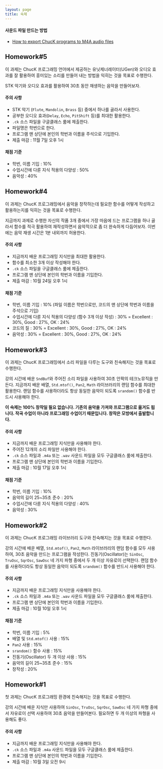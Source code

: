 ```yaml
---
layout: page
title: 숙제
---
```


#### 사운드 파일 만드는 방법
- [How to export ChucK programs to M4A audio files](https://drive.google.com/file/d/10iSfsImAsepDx5R_78rQ4kKglKhZgYk8/view?usp=sharing)

## Homework#5

이 과제는 ChucK 프로그래밍 언어에서 제공하는 유닛제너레이터(UGen)와 오디오 효과를 잘 활용하여 흥미있는 소리를 만들어 내는 방법을 익히는 것을 목표로 수행한다.

STK 악기와 오디오 효과를 활용하여 30초 동안 재생하는 음악을 만들어보자.

#### 주의 사항

-	STK 악기 (`Flute`, `Mandolin`, `Brass` 등) 중에서 하나를 골라서 사용한다.
-   공부한 오디오 효과(`Delay`, `Echo`, `PitShift` 등)를 최대한 활용한다.
-	`.ck` 소스 파일을 구글클래스 룸에 제출한다.
-   파일명은 학번으로 한다.
-	프로그램 맨 상단에 본인의 학번과 이름을 주석으로 기입한다.
-	제출 마감 : 11월 7일 오후 1시

#### 채점 기준

-	학번, 이름 기입 : 10%
-	수업시간에 다룬 지식 적용의 다양성 : 50%
-	음악성 : 40%

## Homework#4

이 과제는 ChucK 프로그래밍에서 음악을 창작하는데 필요한 함수를 어떻게 작성하고 활용하는지를 익히는 것을 목표로 수행한다.

지금까지 과제로 수행한 자신의 작품 3개 중에서 가장 마음에 드는 프로그램을 하나 골라서
함수를 적극 활용하여 재작성하면서 음악적으로 좀 더 완숙하게 다듬어보자. 
이번에는 음악 재생 시간은 1분 내외까지 허용한다.

#### 주의 사항

-	지금까지 배운 프로그래밍 지식만을 최대한 활용한다.
-   함수를 최소한 3개 이상 작성해야 한다.
-	`.ck` 소스 파일을 구글클래스 룸에 제출한다.
-	프로그램 맨 상단에 본인의 학번과 이름을 기입한다.
-	제출 마감 : 10월 24일 오후 1시

#### 채점 기준

-	학번, 이름 기입 : 10% (파일 이름은 학번으로만, 코드의 맨 상단에 학번과 이름을 주석으로 기입)
-	수업시간에 다룬 지식 적용의 다양성 (함수 3개 이상 작성) : 30% = Excellent : 30%, Good : 27%, OK : 24%
- 코드의 질 : 30% = Excellent : 30%, Good : 27%, OK : 24%
-	음악성 : 30% = Excellent : 30%, Good : 27%, OK : 24%


## Homework#3

이 과제는 ChucK 프로그래밍에서 소리 파일을 다루는 도구와 친숙해지는 것을 목표로 수행한다.

강의 시간에 배운 `SndBuf`와 주어진 소리 파일을 사용하여 30초 안팍의 테크노뮤직을 만든다. 지금까지 배운 배열, `Std.mtof()`, `Pan2`, `Math` 라이브러리의 랜덤 함수를 최대한 활용한다. 랜덤 함수를 사용하더라도 항상 동일한 음악이 되도록 `srandom()` 함수를 반드시 사용해야 한다.

**이 숙제는 100% 창작일 필요 없습니다. 기존의 음악을 가져와 프로그램으로 옮겨도 됩니다. 작곡 수업이 아니라 프로그래밍 수업이기 때문입니다. 창작은 모방에서 출발합니다.**

#### 주의 사항

-	지금까지 배운 프로그래밍 지식만을 사용해야 한다.
-   주어진 12개의 소리 파일만 사용해야 한다.
-	`.ck` 소스 파일과 `.m4a` 또는 `.wav` 사운드 파일을 모두 구글클래스 룸에 제출한다.
-	프로그램 맨 상단에 본인의 학번과 이름을 기입한다.
-	제출 마감 : 10월 17일 오후 1시

#### 채점 기준

-	학번, 이름 기입 : 10%
-	음악의 길이 25~35초 준수 : 20%
-	수업시간에 다룬 지식 적용의 다양성 : 40%
-	음악성 : 30%




## Homework#2

이 과제는 ChucK 프로그래밍 라이브러리 도구와 친숙해지는 것을 목표로 수행한다.

강의 시간에 배운 배열, `Std.mtof()`, `Pan2`, `Math` 라이브러리의 랜덤 함수를 모두 사용하여, 30초 음악을 만드는 프로그램을 작성한다. 진동기(Oscillator)는 `SinOsc`, `TruOsc`, `SqrOsc`, `SawOsc` 네 가지 파형 중에서 두 개 이상 자유로이 선택한다. 랜덤 함수를 사용하더라도 항상 동일한 음악이 되도록 `srandom()` 함수를 반드시 사용해야 한다.

#### 주의 사항

-	지금까지 배운 프로그래밍 지식만을 사용해야 한다.
-	`.ck` 소스 파일과 `.m4a` 또는 `.wav` 사운드 파일을 모두 구글클래스 룸에 제출한다.
-	프로그램 맨 상단에 본인의 학번과 이름을 기입한다.
- 제출 마감 : 10월 10일 오후 1시

#### 채점 기준

-	학번, 이름 기입 : 5%
-	배열 및 `Std.mtof()` 사용 : 15%
-	`Pan2` 사용 : 15%
-	`srandom()` 함수 사용 : 15%
-	진동기(Oscillator) 두 개 이상 사용 : 15%
-	음악의 길이 25~35초 준수 : 15%
-	창작성 : 20%




## Homework#1

첫 과제는 ChucK 프로그래밍 환경에 친숙해지는 것을 목표로 수행한다.

강의 시간에 배운 지식만 사용하여 `SinOsc`, `TruOsc`, `SqrOsc`, `SawOsc`
네 가지 파형 중에서 자유로이 선택 사용하여 30초 음악을 만들어본다.
필요하면 두 개 이상의 파형을 사용해도 좋다.

#### 주의 사항
- 지금까지 배운 프로그래밍 지식만을 사용해야 한다.
- `.ck` 소스 파일과 `.m4a` 사운드 파일을 모두 구글클래스 룸에 제출한다.
- 프로그램 맨 상단에 본인의 학번과 이름을 기입한다.
- 제출 마감 : 10월 3일 오전 9시

